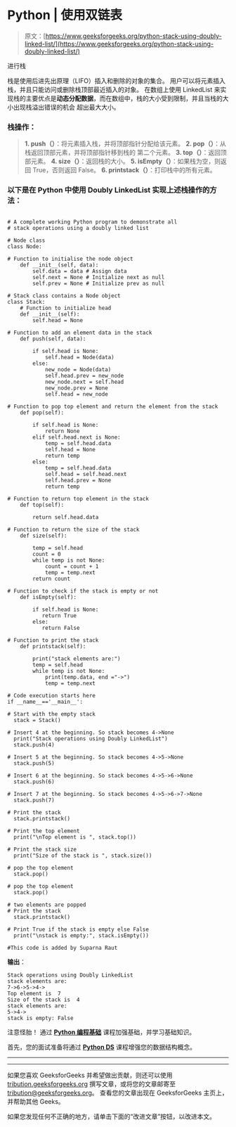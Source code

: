# Python | 使用双链表

> 原文：[https://www.geeksforgeeks.org/python-stack-using-doubly-linked-list/](https://www.geeksforgeeks.org/python-stack-using-doubly-linked-list/)

进行栈

栈是使用后进先出原理（LIFO）插入和删除的对象的集合。 用户可以将元素插入栈，并且只能访问或删除栈顶部最近插入的对象。 在数组上使用 LinkedList 来实现栈的主要优点是**动态分配数据**，而在数组中，栈的大小受到限制，并且当栈的大小出现栈溢出错误的机会 超出最大大小。

### 栈操作：

> **1\. push（）**：将元素插入栈，并将顶部指针分配给该元素。
> **2\. pop（）**：从栈返回顶部元素，并将顶部指针移到栈的
> 第二个元素。
> **3\. top（）**：返回顶部元素。
> **4\. size（）**：返回栈的大小。
> **5\. isEmpty（）**：如果栈为空，则返回 True，否则返回 False。
> **6\. printstack（）**：打印栈中的所有元素。

### 以下是在 Python 中使用 Doubly LinkedList 实现上述栈操作的方法：

```

# A complete working Python program to demonstrate all  
# stack operations using a doubly linked list  

# Node class  
class Node: 

# Function to initialise the node object 
    def __init__(self, data): 
        self.data = data # Assign data 
        self.next = None # Initialize next as null 
        self.prev = None # Initialize prev as null         

# Stack class contains a Node object 
class Stack: 
    # Function to initialize head  
    def __init__(self): 
        self.head = None

# Function to add an element data in the stack  
    def push(self, data): 

        if self.head is None: 
            self.head = Node(data) 
        else: 
            new_node = Node(data) 
            self.head.prev = new_node 
            new_node.next = self.head 
            new_node.prev = None
            self.head = new_node 

# Function to pop top element and return the element from the stack  
    def pop(self): 

        if self.head is None: 
            return None
        elif self.head.next is None: 
            temp = self.head.data 
            self.head = None
            return temp 
        else: 
            temp = self.head.data 
            self.head = self.head.next
            self.head.prev = None
            return temp 

# Function to return top element in the stack  
    def top(self): 

        return self.head.data 

# Function to return the size of the stack  
    def size(self): 

        temp = self.head 
        count = 0
        while temp is not None: 
            count = count + 1
            temp = temp.next
        return count 

# Function to check if the stack is empty or not   
    def isEmpty(self): 

        if self.head is None: 
           return True
        else: 
           return False

# Function to print the stack 
    def printstack(self): 

        print("stack elements are:") 
        temp = self.head 
        while temp is not None: 
            print(temp.data, end ="->") 
            temp = temp.next           

# Code execution starts here          
if __name__=='__main__':  

# Start with the empty stack 
  stack = Stack() 

# Insert 4 at the beginning. So stack becomes 4->None  
  print("Stack operations using Doubly LinkedList") 
  stack.push(4) 

# Insert 5 at the beginning. So stack becomes 4->5->None  
  stack.push(5) 

# Insert 6 at the beginning. So stack becomes 4->5->6->None  
  stack.push(6) 

# Insert 7 at the beginning. So stack becomes 4->5->6->7->None  
  stack.push(7) 

# Print the stack 
  stack.printstack() 

# Print the top element 
  print("\nTop element is ", stack.top()) 

# Print the stack size 
  print("Size of the stack is ", stack.size()) 

# pop the top element 
  stack.pop() 

# pop the top element 
  stack.pop() 

# two elements are popped 
# Print the stack 
  stack.printstack() 

# Print True if the stack is empty else False 
  print("\nstack is empty:", stack.isEmpty()) 

#This code is added by Suparna Raut 

```

**输出**：

```
Stack operations using Doubly LinkedList
stack elements are:
7->6->5->4->
Top element is  7
Size of the stack is  4
stack elements are:
5->4->
stack is empty: False

```

注意怪胎！ 通过 [**Python 编程基础**](https://practice.geeksforgeeks.org/courses/Python-Foundation?utm_source=geeksforgeeks&utm_medium=article&utm_campaign=GFG_Article_Bottom_Python_Foundation) 课程加强基础，并学习基础知识。

首先，您的面试准备将通过 [**Python DS**](https://practice.geeksforgeeks.org/courses/Data-Structures-With-Python?utm_source=geeksforgeeks&utm_medium=article&utm_campaign=GFG_Article_Bottom_Python_DS) 课程增强您的数据结构概念。

* * *

* * *

如果您喜欢 GeeksforGeeks 并希望做出贡献，则还可以使用 [tribution.geeksforgeeks.org](https://contribute.geeksforgeeks.org/) 撰写文章，或将您的文章邮寄至 tribution@geeksforgeeks.org。 查看您的文章出现在 GeeksforGeeks 主页上，并帮助其他 Geeks。

如果您发现任何不正确的地方，请单击下面的“改进文章”按钮，以改进本文。